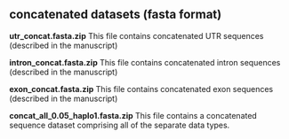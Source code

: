 ## concatenated datasets (fasta format)

**utr_concat.fasta.zip** 
This file contains concatenated UTR sequences (described in the manuscript)

**intron_concat.fasta.zip** 
This file contains concatenated intron sequences (described in the manuscript)

**exon_concat.fasta.zip** 
This file contains concatenated exon sequences (described in the manuscript)

**concat_all_0.05_haplo1.fasta.zip** 
This file contains a concatenated sequence dataset comprising all of the separate data types.